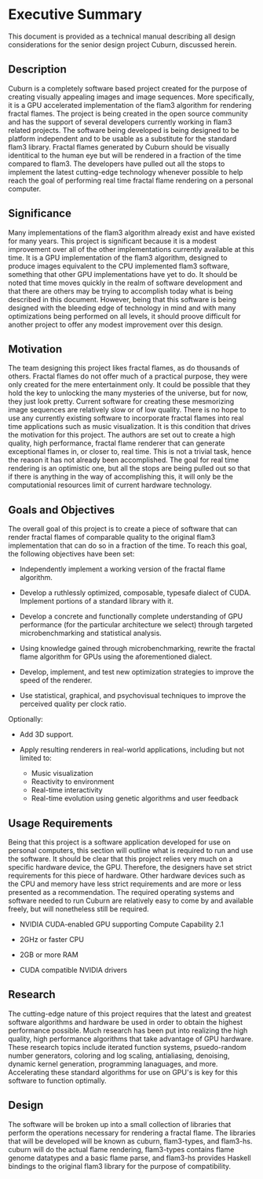 # Executive Summary

This document is provided as a technical manual describing all design
considerations for the senior design project Cuburn, discussed herein.

## Description

Cuburn is a completely software based project created for the purpose of
creating visually appealing images and image sequences.  More specifically, it
is a GPU accelerated implementation of the flam3 algorithm for rendering fractal
flames.  The project is being created in the open source community and has the
support of several developers currently working in flam3 related projects.  The
software being developed is being designed to be platform independent and to be
usable as a substitute for the standard flam3 library.  Fractal flames generated
by Cuburn should be visually identitical to the human eye but will be rendered
in a fraction of the time compared to flam3.  The developers have pulled out all
the stops to implement the latest cutting-edge technology whenever possible to
help reach the goal of performing real time fractal flame rendering on a
personal computer.

## Significance

Many implementations of the flam3 algorithm already exist and have existed for
many years.  This project is significant because it is a modest improvement over
all of the other implementations currently available at this time.  It is a GPU
implementation of the flam3 algorithm, designed to produce images equivalent to
the CPU implemented flam3 software, something that other GPU implementations
have yet to do.  It should be noted that time moves quickly in the realm of
software development and that there are others may be trying to accomplish today
what is being described in this document.  However, being that this software is
being designed with the bleeding edge of technology in mind and with many
optimizations being performed on all levels, it should proove difficult for
another project to offer any modest improvement over this design.

## Motivation

The team designing this project likes fractal flames, as do thousands of others.
Fractal flames do not offer much of a practical purpose, they were only created
for the mere entertainment only.  It could be possible that they hold the key to
unlocking the many mysteries of the universe, but for now, they just look pretty.
Current software for creating these mesmorizing image sequences are relatively
slow or of low quality.  There is no hope to use any currently existing software
to incorporate fractal flames into real time applications such as music
visualization.  It is this condition that drives the motivation for this project.
The authors are set out to create a high quality, high performance, fractal
flame renderer that can generate exceptional flames in, or closer to, real time.
This is not a trivial task, hence the reason it has not already been
accomplished.  The goal for real time rendering is an optimistic one, but all
the stops are being pulled out so that if there is anything in the way of
accomplishing this, it will only be the computationial resources limit of
current hardware technology.

## Goals and Objectives

The overall goal of this project is to create a piece of software that can
render fractal flames of comparable quality to the original flam3 implementation
that can do so in a fraction of the time.  To reach this goal, the following
objectives have been set:

- Independently implement a working version of the fractal flame algorithm.

- Develop a ruthlessly optimized, composable, typesafe dialect of CUDA.
  Implement portions of a standard library with it.

- Develop a concrete and functionally complete understanding of GPU performance
  (for the particular architecture we select) through targeted
  microbenchmarking and statistical analysis.

- Using knowledge gained through microbenchmarking, rewrite the fractal flame
  algorithm for GPUs using the aforementioned dialect.

- Develop, implement, and test new optimization strategies to improve the speed
  of the renderer.

- Use statistical, graphical, and psychovisual techniques to improve the
  perceived quality per clock ratio.

Optionally:

- Add 3D support.

- Apply resulting renderers in real-world applications, including but not
  limited to:
    - Music visualization
    - Reactivity to environment
    - Real-time interactivity
    - Real-time evolution using genetic algorithms and user feedback

## Usage Requirements

Being that this project is a software application developed for use on personal
computers, this section will outline what is required to run and use the
software.  It should be clear that this project relies very much on a specific
hardware device, the GPU.  Therefore, the designers have set strict requirements
for this piece of hardware.  Other hardware devices such as the CPU and memory
have less strict requirements and are more or less presented as a
recommendation.  The required operating systems and software needed to run
Cuburn are relatively easy to come by and available freely, but will nonetheless
still be required.

- NVIDIA CUDA-enabled GPU supporting Compute Capability 2.1

- 2GHz or faster CPU

- 2GB or more RAM

- CUDA compatible NVIDIA drivers

## Research

The cutting-edge nature of this project requires that the latest and greatest
software algorithms and hardware be used in order to obtain the highest
performance possible.  Much research has been put into realizing the high
quality, high performance algorithms that take advantage of GPU hardware.  These
research topics include iterated function systems, psuedo-random number
generators, coloring and log scaling, antialiasing, denoising, dynamic kernel
generation, programming lanaguages, and more.  Accelerating these standard
algorithms for use on GPU's is key for this software to function optimally.

## Design

The software will be broken up into a small collection of libraries that perform 
the operations necessary for rendering a fractal flame.  The libraries that will 
be developed will be known as cuburn, flam3-types, and flam3-hs.  cuburn will do 
the actual flame rendering, flam3-types contains flame genome datatypes and a 
basic flame parse, and flam3-hs provides Haskell bindings to the original flam3 
library for the purpose of compatibility.
